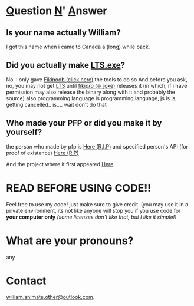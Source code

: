 # <u>Q</u>uestion <u>N</u>' <u>A</u>nswer

## Is your name actually William?
I got this name when i came to Canada a (long) while back. 

## Did you actually make [LTS.exe](https://youtu.be/Ha-0MIpaieo)?
No. i only gave [Fikinoob (click here)](https://github.com/fikinoob) the tools to do so
And before you ask, no, you may not get [LTS](https://youtu.be/Ha-0MIpaieo) until [fiki](https://github.com/fikinoob)[*pro* (<- joke)](https://github.com/pro) releases it (in which, if i have permission may also release the binary along with it and probably the source)
also programming language is programming language, js is js, getting cancelled.. is.... wait don't do that
## Who made your PFP or did you make it by yourself?
the person who made by pfp is [Here (R.I.P)](https://scratch.mit.edu/alpha_coder) and specified person's API (for proof of existance) [Here (RIP)](https://api.scratch.mit.edu/users/aIpha_coder)

And the project where it first appeared [Here](https://scratch.mit.edu/projects/429872093/)
# READ BEFORE USING CODE!!
Feel free to use my code! just make sure to give credit. (you may use it in a private environment, its not like anyone will stop you if you use code for **your computer only** *(some licenses don't like that, but I like it simple!)*
# What are your pronouns?
any

# Contact

[william.animate.other@outlook.com](mailto://william.animate.other@outlook.com).

